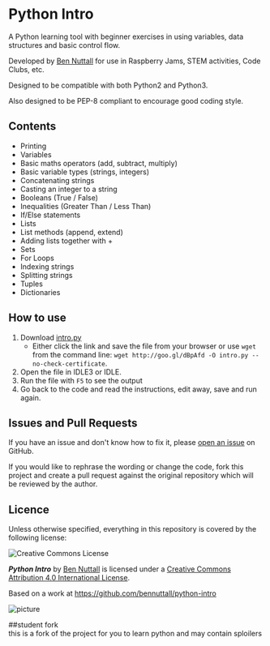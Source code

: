 
# Python Intro

A Python learning tool with beginner exercises in using variables, data structures and basic control flow.

Developed by [Ben Nuttall](http://bennuttall.com) for use in Raspberry Jams, STEM activities, Code Clubs, etc.

Designed to be compatible with both Python2 and Python3.

Also designed to be PEP-8 compliant to encourage good coding style.

## Contents

- Printing
- Variables
- Basic maths operators (add, subtract, multiply)
- Basic variable types (strings, integers)
- Concatenating strings
- Casting an integer to a string
- Booleans (True / False)
- Inequalities (Greater Than / Less Than)
- If/Else statements
- Lists
- List methods (append, extend)
- Adding lists together with +
- Sets
- For Loops
- Indexing strings
- Splitting strings
- Tuples
- Dictionaries

## How to use

1. Download [intro.py](https://raw.githubusercontent.com/bennuttall/python-intro/master/intro.py)
    - Either click the link and save the file from your browser or use `wget` from the command line: `wget http://goo.gl/dBpAfd -O intro.py --no-check-certificate`.
1. Open the file in IDLE3 or IDLE.
1. Run the file with `F5` to see the output
1. Go back to the code and read the instructions, edit away, save and run again.

## Issues and Pull Requests

If you have an issue and don't know how to fix it, please [open an issue](https://github.com/bennuttall/python-intro/issues/new) on GitHub.

If you would like to rephrase the wording or change the code, fork this project and create a pull request against the original repository which will be reviewed by the author.

## Licence

Unless otherwise specified, everything in this repository is covered by the following license:

![Creative Commons License](http://i.creativecommons.org/l/by-sa/4.0/88x31.png)

***Python Intro*** by [Ben Nuttall](https://github.com/bennuttall) is licensed under a [Creative Commons Attribution 4.0 International License](http://creativecommons.org/licenses/by-sa/4.0/).

Based on a work at https://github.com/bennuttall/python-intro

![picture](https://www.python.org/static/community_logos/python-logo-inkscape.svg)  

##student fork  
this is a fork of the project for you to learn python and may contain sploilers
